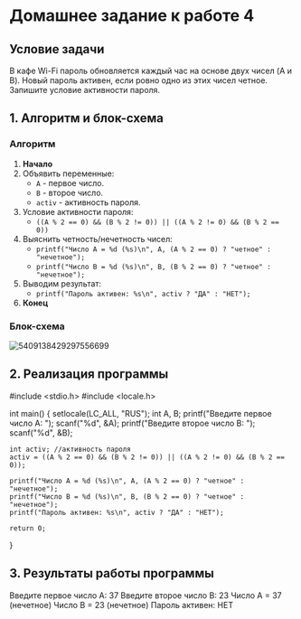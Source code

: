 # Домашнее задание к работе 4

## Условие задачи
В кафе Wi-Fi пароль обновляется каждый час на основе двух чисел (A и B). Новый пароль активен, если ровно одно из этих чисел четное. Запишите условие активности пароля.

## 1. Алгоритм и блок-схема

### Алгоритм
1. **Начало**
2. Объявить переменные:
   - `A` - первое число.
   - `B` - второе число.
   - `activ` - активность пароля. 
3. Условие активности пароля:
   - `((A % 2 == 0) && (B % 2 != 0)) || ((A % 2 != 0) && (B % 2 == 0))`
4. Выяснить четность/нечетность чисел:
   -  `printf("Число A = %d (%s)\n", A, (A % 2 == 0) ? "четное" : "нечетное");`
   -  `printf("Число B = %d (%s)\n", B, (B % 2 == 0) ? "четное" : "нечетное");`
5. Выводим результат:
   - `printf("Пароль активен: %s\n", activ ? "ДА" : "НЕТ");`
6. **Конец**

### Блок-схема 
![5409138429297556699](https://github.com/user-attachments/assets/7e424d4e-795c-42a1-afe5-9b4acafb97ba)


## 2. Реализация программы
#include <stdio.h>
#include <locale.h>

int main()
{
    setlocale(LC_ALL, "RUS");
    int A, B;
    printf("Введите первое число A: ");
    scanf("%d", &A);
    printf("Введите второе число B: ");
    scanf("%d", &B);

    int activ; //активность пароля
    activ = ((A % 2 == 0) && (B % 2 != 0)) || ((A % 2 != 0) && (B % 2 == 0));

    printf("Число A = %d (%s)\n", A, (A % 2 == 0) ? "четное" : "нечетное");
    printf("Число B = %d (%s)\n", B, (B % 2 == 0) ? "четное" : "нечетное");
    printf("Пароль активен: %s\n", activ ? "ДА" : "НЕТ");

    return 0;
}

## 3. Результаты работы программы
Введите первое число A: 37
Введите второе число B: 23
Число A = 37 (нечетное)
Число B = 23 (нечетное)
Пароль активен: НЕТ
